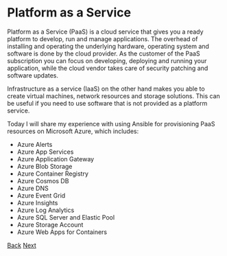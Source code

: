 # Platform as a Service

Platform as a Service (PaaS) is a cloud service that gives you a ready platform to develop, run and manage applications. The overhead of installing and operating the underlying hardware, operating system and software is done by the cloud provider. As the customer of the PaaS subscription you can focus on developing, deploying and running your application, while the cloud vendor takes care of security patching and software updates.

Infrastructure as a service (IaaS) on the other hand makes you able to create virtual machines, network resources and storage solutions. This can be useful if you need to use software that is not provided as a platform service.

Today I will share my experience with using Ansible for provisioning PaaS resources on Microsoft Azure, which includes:

* Azure Alerts
* Azure App Services
* Azure Application Gateway
* Azure Blob Storage
* Azure Container Registry
* Azure Cosmos DB
* Azure DNS
* Azure Event Grid
* Azure Insights
* Azure Log Analytics
* Azure SQL Server and Elastic Pool
* Azure Storage Account
* Azure Web Apps for Containers

[Back](README.md) [Next](tools.md)
